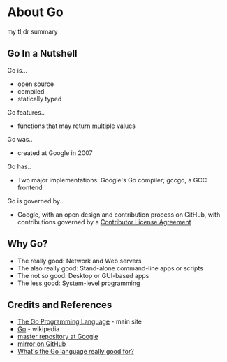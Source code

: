 # About Go

my tl;dr summary

## Go In a Nutshell

Go is...
* open source
* compiled
* statically typed

Go features..
* functions that may return multiple values

Go was..
* created at Google in 2007

Go has..
* Two major implementations: Google's Go compiler; gccgo, a GCC frontend


Go is governed by..
* Google, with an open design and contribution process on GitHub, with contributions governed by a [Contributor License Agreement](https://cla.developers.google.com/about/google-individual)


## Why Go?

* The really good: Network and Web servers
* The also really good: Stand-alone command-line apps or scripts
* The not so good: Desktop or GUI-based apps
* The less good: System-level programming


## Credits and References
* [The Go Programming Language](https://golang.org/) - main site
* [Go](https://en.wikipedia.org/wiki/Go_(programming_language)) - wikipedia
* [master repository at Google](https://go.googlesource.com/go)
* [mirror on GitHub](https://github.com/golang/go)
* [What's the Go language really good for?](http://www.javaworld.com/article/2929811/scripting-jvm-languages/whats-the-go-language-really-good-for.html)
